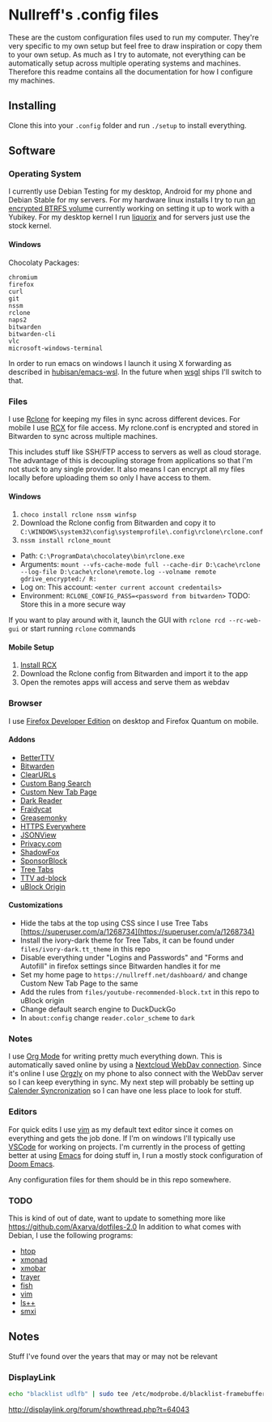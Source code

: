 Nullreff's .config files
========================

These are the custom configuration files used to run my computer.
They're very specific to my own setup but feel free to draw inspiration or copy them to your own setup.
As much as I try to automate, not everything can be automatically setup across multiple operating systems and machines.
Therefore this readme contains all the documentation for how I configure my machines.

Installing
----------

Clone this into your `.config` folder and run `./setup` to install everything.

Software
--------

### Operating System

I currently use Debian Testing for my desktop, Android for my phone and Debian Stable for my servers.
For my hardware linux installs I try to run [an encrypted BTRFS volume](https://www.paritybit.ca/blog/debian-with-btrfs)
currently working on setting it up to work with a Yubikey.
For my desktop kernel I run [liquorix](http://liquorix.net/) and for servers just use the stock kernel.

#### Windows

Chocolaty Packages:
```
chromium
firefox
curl
git
nssm
rclone
naps2
bitwarden
bitwarden-cli
vlc
microsoft-windows-terminal
```

In order to run emacs on windows I launch it using X forwarding as described in [hubisan/emacs-wsl](https://github.com/hubisan/emacs-wsl).
In the future when [wsgl](https://github.com/microsoft/wslg) ships I'll switch to that.

### Files

I use [Rclone](https://rclone.org/) for keeping my files in sync across different devices.
For mobile I use [RCX](https://github.com/x0b/rcx) for file access.
My rclone.conf is encrypted and stored in Bitwarden to sync across multiple machines.

This includes stuff like SSH/FTP access to servers as well as cloud storage.
The advantage of this is decoupling storage from applications so that I'm not stuck to any single provider.
It also means I can encrypt all my files locally before uploading them so only I have access to them.

#### Windows

1. `choco install rclone nssm winfsp`
2. Download the Rclone config from Bitwarden and copy it to `C:\WINDOWS\system32\config\systemprofile\.config\rclone\rclone.conf`
3. `nssm install rclone_mount`
  * Path: `C:\ProgramData\chocolatey\bin\rclone.exe`
  * Arguments: `mount --vfs-cache-mode full --cache-dir D:\cache\rclone  --log-file D:\cache\rclone\remote.log --volname remote gdrive_encrypted:/ R:`
  * Log on: This account: `<enter current account credentails>`
  * Environment: `RCLONE_CONFIG_PASS=<password from bitwarden>` TODO: Store this in a more secure way

If you want to play around with it, launch the GUI with `rclone rcd --rc-web-gui` or start running `rclone` commands

#### Mobile Setup

1. [Install RCX](https://f-droid.org/en/packages/io.github.x0b.rcx/)
2. Download the Rclone config from Bitwarden and import it to the app
3. Open the remotes apps will access and serve them as webdav

### Browser

I use [Firefox Developer Edition](https://www.mozilla.org/en-US/firefox/developer/) on desktop and Firefox Quantum on mobile.

#### Addons

* [BetterTTV](https://addons.mozilla.org/en-US/firefox/addon/betterttv/)
* [Bitwarden](https://addons.mozilla.org/en-US/firefox/addon/bitwarden-password-manager/)
* [ClearURLs](https://addons.mozilla.org/en-US/firefox/addon/clearurls/)
* [Custom Bang Search](https://addons.mozilla.org/en-US/firefox/addon/custombangsearch/)
* [Custom New Tab Page](https://addons.mozilla.org/en-US/firefox/addon/custom-new-tab-page/)
* [Dark Reader](https://addons.mozilla.org/en-US/firefox/addon/darkreader/)
* [Fraidycat](https://addons.mozilla.org/en-US/firefox/addon/fraidycat/)
* [Greasemonky](https://addons.mozilla.org/en-US/firefox/addon/greasemonkey/)
* [HTTPS Everywhere](https://addons.mozilla.org/en-US/firefox/addon/https-everywhere/)
* [JSONView](https://addons.mozilla.org/en-US/firefox/addon/jsonview/)
* [Privacy.com](https://addons.mozilla.org/en-US/firefox/addon/pay-by-privacy-com/)
* [ShadowFox](https://overdodactyl.github.io/ShadowFox/)
* [SponsorBlock](https://addons.mozilla.org/en-US/firefox/addon/sponsorblock/)
* [Tree Tabs](https://addons.mozilla.org/en-US/firefox/addon/tree-tabs/)
* [TTV ad-block](https://addons.mozilla.org/en-US/firefox/addon/ttv-adblock/)
* [uBlock Origin](https://addons.mozilla.org/en-US/firefox/addon/ublock-origin/)

#### Customizations

* Hide the tabs at the top using CSS since I use Tree Tabs [https://superuser.com/a/1268734](https://superuser.com/a/1268734)
* Install the ivory-dark theme for Tree Tabs, it can be found under `files/ivory-dark.tt_theme` in this repo
* Disable everything under "Logins and Passwords" and "Forms and Autofill" in firefox settings since Bitwarden handles it for me
* Set my home page to `https://nullreff.net/dashboard/` and change Custom New Tab Page to the same
* Add the rules from `files/youtube-recommended-block.txt` in this repo to uBlock origin
* Change default search engine to DuckDuckGo
* In `about:config` change `reader.color_scheme` to `dark`

### Notes

I use [Org Mode](https://orgmode.org/) for writing pretty much everything down.
This is automatically saved online by using a [Nextcloud WebDav connection](https://docs.nextcloud.com/server/20/user_manual/en/files/access_webdav.html#creating-webdav-mounts-on-the-linux-command-line).
Since it's online I use [Orgzly](http://www.orgzly.com/) on my phone to also connect with the WebDav server so I can keep everything in sync.
My next step will probably be setting up [Calender Syncronization](https://orgmode.org/worg/org-tutorials/org-google-sync.html) so I can have one less place to look for stuff.

### Editors

For quick edits I use [vim](https://www.vim.org/) as my default text editor since it comes on everything and gets the job done.
If I'm on windows I'll typically use [VSCode](https://code.visualstudio.com/) for working on projects.
I'm currently in the process of getting better at using [Emacs](https://www.gnu.org/software/emacs/) for doing stuff in,
I run a mostly stock configuration of [Doom Emacs](https://github.com/hlissner/doom-emacs).

Any configuration files for them should be in this repo somewhere.

### TODO

This is kind of out of date, want to update to something more like https://github.com/Axarva/dotfiles-2.0
In addition to what comes with Debian, I use the following programs:

* [htop](https://htop.dev/)
* [xmonad](http://xmonad.org/)
* [xmobar](http://projects.haskell.org/xmobar/)
* [trayer](http://www.ohloh.net/p/trayer)
* [fish](http://fishshell.com/)
* [vim](http://www.vim.org/)
* [ls++](https://github.com/trapd00r/ls--)
* [smxi](https://smxi.org/)

Notes
-----

Stuff I've found over the years that may or may not be relevant

### DisplayLink

~~~bash
echo "blacklist udlfb" | sudo tee /etc/modprobe.d/blacklist-framebuffer.conf
~~~

http://displaylink.org/forum/showthread.php?t=64043
